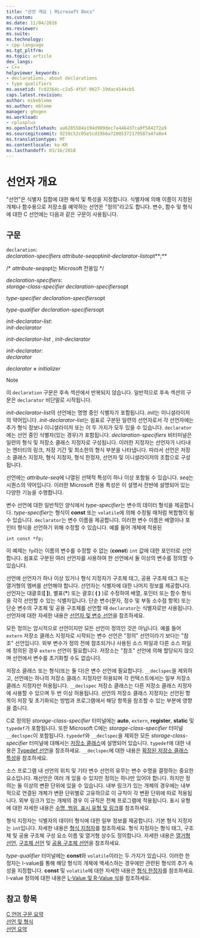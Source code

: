 ```yaml
---
title: "선언 개요 | Microsoft Docs"
ms.custom: 
ms.date: 11/04/2016
ms.reviewer: 
ms.suite: 
ms.technology:
- cpp-language
ms.tgt_pltfrm: 
ms.topic: article
dev_langs:
- C++
helpviewer_keywords:
- declarations, about declarations
- type qualifiers
ms.assetid: fcd2364c-c2a5-4fbf-9027-19dac4144cb5
caps.latest.revision: 
author: mikeblome
ms.author: mblome
manager: ghogen
ms.workload:
- cplusplus
ms.openlocfilehash: aa6285504a194d909dec7a446437ca9f584272a9
ms.sourcegitcommit: 9239c52c05e5cd19b6a72005372179587a47a8e4
ms.translationtype: MT
ms.contentlocale: ko-KR
ms.lasthandoff: 03/16/2018
---
```

# <a name="overview-of-declarations"></a>선언자 개요
"선언"은 식별자 집합에 대한 해석 및 특성을 지정합니다. 식별자에 의해 이름이 지정된 개체나 함수용으로 저장소를 예약하는 선언은 "정의"라고도 합니다. 변수, 함수 및 형식에 대한 C 선언에는 다음과 같은 구문이 사용됩니다.  
  
## <a name="syntax"></a>구문  
 `declaration`:  
 *declaration-specifiers* *attribute-seq*opt*init-declarator-list*opt**;**  
  
 /\* *attribute-seq*opt는 Microsoft 전용임 */  
  
 *declaration-specifiers*:  
 *storage-class-specifier declaration-specifiers*opt  
  
 *type-specifier declaration-specifiers*opt  
  
 *type-qualifier declaration-specifiers*opt  
  
 *init-declarator-list*:  
 *init-declarator*  
  
 *init-declarator-list* , *init-declarator*  
  
 *init-declarator*:  
 *declarator*  
  
 *declarator*  **=**  *initializer*  
  
> [!NOTE]
>  이 `declaration` 구문은 후속 섹션에서 반복되지 않습니다. 일반적으로 후속 섹션의 구문은 `declarator` 비단말로 시작됩니다.  
  
 *init-declarator-list*의 선언에는 명명 중인 식별자가 포함됩니다. *init*는 이니셜라이저의 약어입니다. *init-declarator-list*는 쉼표로 구분된 일련의 선언자로서 각 선언자에는 추가 형식 정보나 이니셜라이저 또는 이 두 가지가 모두 있을 수 있습니다. `declarator`에는 선언 중인 식별자(있는 경우)가 포함됩니다. *declaration-specifiers* 비터미널은 일련의 형식 및 저장소 클래스 지정자로 구성됩니다. 이러한 지정자는 선언자가 나타내는 엔터티의 링크, 저장 기간 및 최소한의 형식 부분을 나타냅니다. 따라서 선언은 저장소 클래스 지정자, 형식 지정자, 형식 한정자, 선언자 및 이니셜라이저의 조합으로 구성됩니다.  
  
 선언에는 *attribute-seq*에 나열된 선택적 특성이 하나 이상 포함될 수 있습니다. *seq*는 시퀀스의 약어입니다. 이러한 Microsoft 전용 특성은 이 설명서 전반에 설명되어 있는 다양한 기능을 수행합니다.  
  
 변수 선언에 대한 일반적인 양식에서 *type-specifier*는 변수의 데이터 형식을 제공합니다. *type-specifier*는 형식이 **const** 또는 `volatile`에 의해 수정될 때처럼 복합형이 될 수 있습니다. `declarator`는 변수 이름을 제공합니다. 이러한 변수 이름은 배열이나 포인터 형식을 선언하기 위해 수정할 수 있습니다. 예를 들어 개체에 적용된  
  
```  
int const *fp;  
```  
  
 이 예제는 `fp`라는 이름의 변수를 수정할 수 없는 (**const**) `int` 값에 대한 포인터로 선언합니다. 쉼표로 구분된 여러 선언자를 사용하여 한 선언에서 둘 이상의 변수를 정의할 수 있습니다.  
  
 선언에 선언자가 하나 이상 있거나 형식 지정자가 구조체 태그, 공용 구조체 태그 또는 열거형의 멤버를 선언해야 합니다. 선언자는 식별자에 대한 나머지 정보를 제공합니다. 선언자는 대괄호(**[ ]**), 별표(**\***) 또는 괄호( **( )** )로 수정하여 배열, 포인터 또는 함수 형식을 각각 선언할 수 있는 식별자입니다. 단순 변수(문자, 정수 및 부동 소수점 항목) 또는 단순 변수의 구조체 및 공용 구조체를 선언할 때 `declarator`는 식별자로만 사용됩니다. 선언자에 대한 자세한 내용은 [선언자 및 변수 선언](../c-language/declarators-and-variable-declarations.md)을 참조하세요.  
  
 모든 정의는 암시적으로 선언이지만 모든 선언이 정의인 것은 아닙니다. 예를 들어 `extern` 저장소 클래스 지정자로 시작되는 변수 선언은 "정의" 선언이라기 보다는 "참조" 선언입니다. 외부 변수가 정의 전에 참조되거나 사용된 소스 파일과 다른 소스 파일에 정의된 경우 `extern` 선언이 필요합니다. 저장소는 "참조" 선언에 의해 할당되지 않으며 선언에서 변수를 초기화할 수도 없습니다.  
  
 저장소 클래스 또는 형식(또는 둘 다)은 변수 선언에 필요합니다. `__declspec`을 제외하고, 선언에는 하나의 저장소 클래스 지정자만 허용되며 각 컨텍스트에서는 일부 저장소 클래스 지정자만 허용됩니다. `__declspec` 저장소 클래스는 다른 저장소 클래스 지정자에 사용할 수 있으며 두 번 이상 허용됩니다. 선언의 저장소 클래스 지정자는 선언된 항목이 저장 및 초기화되는 방법과 프로그램에서 해당 항목을 참조할 수 있는 부분에 영향을 줍니다.  
  
 C로 정의된 *storage-class-specifier* 터미널에는 **auto**, `extern`, **register**, **static** 및 `typedef`가 포함됩니다. 또한 Microsoft C에는 *storage-class-specifier* 터미널 `__declspec`이 포함됩니다. `typedef`와 `__declspec`을 제외한 모든 *storage-class-specifier* 터미널에 대해서는 [저장소 클래스](../c-language/c-storage-classes.md)에 설명되어 있습니다. `typedef`에 대한 내용은 [Typedef 선언](../c-language/typedef-declarations.md)을 참조하세요. `__declspec`에 대한 내용은 [확장된 저장소 클래스 특성](../c-language/c-extended-storage-class-attributes.md)을 참조하세요.  
  
 소스 프로그램 내 선언의 위치 및 기타 변수 선언의 유무는 변수 수명을 결정하는 중요한 요소입니다. 재선언은 여러 개 있을 수 있지만 정의는 하나만 있어야 합니다. 하지만 정의는 둘 이상의 변환 단위에 있을 수 있습니다. 내부 링크가 있는 개체의 경우에는 내부적으로 연결된 개체가 변환 단위별로 고유하므로 이 규칙이 각 변환 단위에 따로 적용됩니다. 외부 링크가 있는 개체의 경우 이 규칙은 전체 프로그램에 적용됩니다. 표시 유형에 대한 자세한 내용은 [수명, 범위, 표시 유형 및 링크](../c-language/lifetime-scope-visibility-and-linkage.md)를 참조하세요.  
  
 형식 지정자는 식별자의 데이터 형식에 대한 일부 정보를 제공합니다. 기본 형식 지정자는 `int`입니다. 자세한 내용은 [형식 지정자](../c-language/c-type-specifiers.md)를 참조하세요. 형식 지정자는 형식 태그, 구조체 및 공용 구조체 구성 요소 이름 및 열거형 상수도 정의합니다. 자세한 내용은 [열거형 선언](../c-language/c-enumeration-declarations.md), [구조체 선언](../c-language/structure-declarations.md) 및 [공용 구조체 선언](../c-language/union-declarations.md)을 참조하세요.  
  
 *type-qualifier* 터미널에는 **const**와 `volatile`이라는 두 가지가 있습니다. 이러한 한정자는 l-value를 통해 해당 형식의 개체에 액세스하는 경우에만 관련된 형식의 추가 속성을 지정합니다. **const** 및 `volatile`에 대한 자세한 내용은 [형식 한정자](../c-language/type-qualifiers.md)를 참조하세요. l-value 정의에 대한 내용은 [L-Value 및 R-Value 식](../c-language/l-value-and-r-value-expressions.md)을 참조하세요.  
  
## <a name="see-also"></a>참고 항목  
 [C 언어 구문 요약](../c-language/c-language-syntax-summary.md)   
 [선언 및 형식](../c-language/declarations-and-types.md)   
 [선언 요약](../c-language/summary-of-declarations.md)
